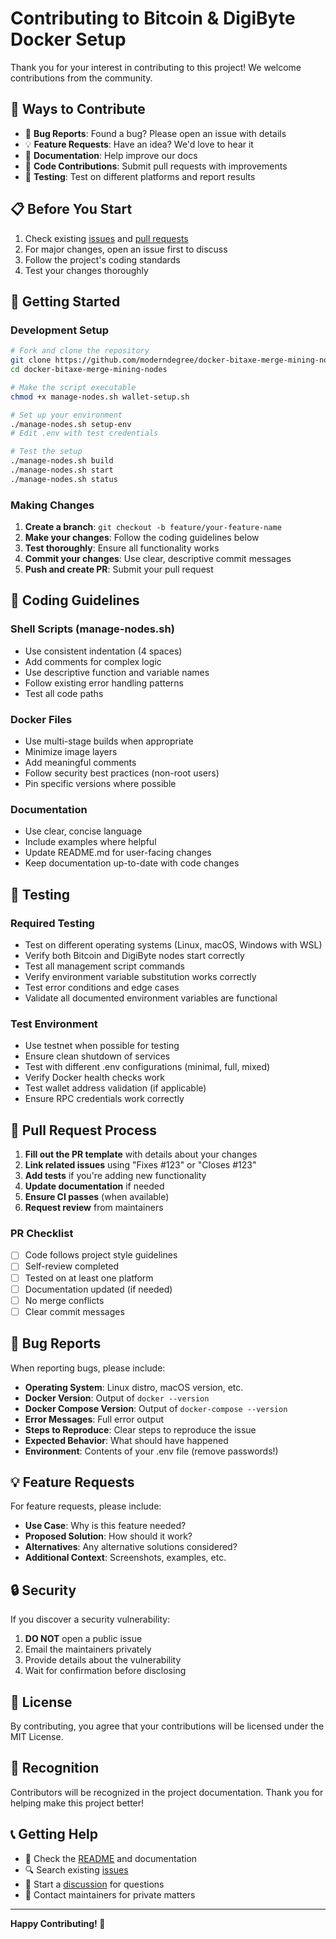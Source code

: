 # Contributing to Bitcoin & DigiByte Docker Setup

Thank you for your interest in contributing to this project! We welcome contributions from the community.

## 🤝 Ways to Contribute

- 🐛 **Bug Reports**: Found a bug? Please open an issue with details
- 💡 **Feature Requests**: Have an idea? We'd love to hear it
- 📝 **Documentation**: Help improve our docs
- 🔧 **Code Contributions**: Submit pull requests with improvements
- 🧪 **Testing**: Test on different platforms and report results

## 📋 Before You Start

1. Check existing [issues](../../issues) and [pull requests](../../pulls)
2. For major changes, open an issue first to discuss
3. Follow the project's coding standards
4. Test your changes thoroughly

## 🚀 Getting Started

### Development Setup

```bash
# Fork and clone the repository
git clone https://github.com/moderndegree/docker-bitaxe-merge-mining-nodes.git
cd docker-bitaxe-merge-mining-nodes

# Make the script executable
chmod +x manage-nodes.sh wallet-setup.sh

# Set up your environment
./manage-nodes.sh setup-env
# Edit .env with test credentials

# Test the setup
./manage-nodes.sh build
./manage-nodes.sh start
./manage-nodes.sh status
```

### Making Changes

1. **Create a branch**: `git checkout -b feature/your-feature-name`
2. **Make your changes**: Follow the coding guidelines below
3. **Test thoroughly**: Ensure all functionality works
4. **Commit your changes**: Use clear, descriptive commit messages
5. **Push and create PR**: Submit your pull request

## 📏 Coding Guidelines

### Shell Scripts (manage-nodes.sh)
- Use consistent indentation (4 spaces)
- Add comments for complex logic
- Use descriptive function and variable names
- Follow existing error handling patterns
- Test all code paths

### Docker Files
- Use multi-stage builds when appropriate
- Minimize image layers
- Add meaningful comments
- Follow security best practices (non-root users)
- Pin specific versions where possible

### Documentation
- Use clear, concise language
- Include examples where helpful
- Update README.md for user-facing changes
- Keep documentation up-to-date with code changes

## 🧪 Testing

### Required Testing
- Test on different operating systems (Linux, macOS, Windows with WSL)
- Verify both Bitcoin and DigiByte nodes start correctly
- Test all management script commands
- Verify environment variable substitution works correctly
- Test error conditions and edge cases
- Validate all documented environment variables are functional

### Test Environment
- Use testnet when possible for testing
- Ensure clean shutdown of services
- Test with different .env configurations (minimal, full, mixed)
- Verify Docker health checks work
- Test wallet address validation (if applicable)
- Ensure RPC credentials work correctly

## 📝 Pull Request Process

1. **Fill out the PR template** with details about your changes
2. **Link related issues** using "Fixes #123" or "Closes #123"
3. **Add tests** if you're adding new functionality
4. **Update documentation** if needed
5. **Ensure CI passes** (when available)
6. **Request review** from maintainers

### PR Checklist
- [ ] Code follows project style guidelines
- [ ] Self-review completed
- [ ] Tested on at least one platform
- [ ] Documentation updated (if needed)
- [ ] No merge conflicts
- [ ] Clear commit messages

## 🐛 Bug Reports

When reporting bugs, please include:

- **Operating System**: Linux distro, macOS version, etc.
- **Docker Version**: Output of `docker --version`
- **Docker Compose Version**: Output of `docker-compose --version`
- **Error Messages**: Full error output
- **Steps to Reproduce**: Clear steps to reproduce the issue
- **Expected Behavior**: What should have happened
- **Environment**: Contents of your .env file (remove passwords!)

## 💡 Feature Requests

For feature requests, please include:

- **Use Case**: Why is this feature needed?
- **Proposed Solution**: How should it work?
- **Alternatives**: Any alternative solutions considered?
- **Additional Context**: Screenshots, examples, etc.

## 🔒 Security

If you discover a security vulnerability:

1. **DO NOT** open a public issue
2. Email the maintainers privately
3. Provide details about the vulnerability
4. Wait for confirmation before disclosing

## 📄 License

By contributing, you agree that your contributions will be licensed under the MIT License.

## 🙏 Recognition

Contributors will be recognized in the project documentation. Thank you for helping make this project better!

## 📞 Getting Help

- 📖 Check the [README](README.md) and documentation
- 🔍 Search existing [issues](../../issues)
- 💬 Start a [discussion](../../discussions) for questions
- 📧 Contact maintainers for private matters

---

**Happy Contributing! 🚀**
